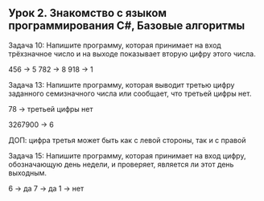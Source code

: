 ## Урок 2. Знакомство с языком программирования С#, Базовые алгоритмы

Задача 10: Напишите программу, которая принимает на вход трёхзначное число и на выходе показывает вторую цифру этого числа.

456 -> 5
782 -> 8
918 -> 1

Задача 13: Напишите программу, которая выводит третью цифру заданного семизначного числа или сообщает, что третьей цифры нет.

78 -> третьей цифры нет

3267900 -> 6

ДОП: цифра третья может быть как с левой стороны, так и с правой

Задача 15: Напишите программу, которая принимает на вход цифру, обозначающую день недели, и проверяет, является ли этот день выходным.

6 -> да
7 -> да
1 -> нет